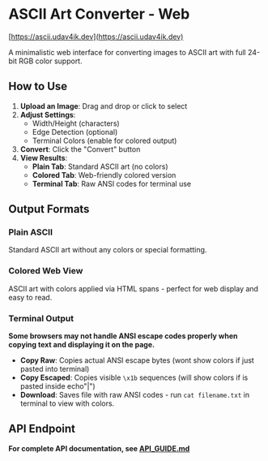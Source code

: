 # ASCII Art Converter - Web
[https://ascii.udav4ik.dev](https://ascii.udav4ik.dev)

A minimalistic web interface for converting images to ASCII art with full 24-bit RGB color support.

## How to Use

1. **Upload an Image**: Drag and drop or click to select
2. **Adjust Settings**: 
   - Width/Height (characters)
   - Edge Detection (optional)
   - Terminal Colors (enable for colored output)
3. **Convert**: Click the "Convert" button
4. **View Results**:
   - **Plain Tab**: Standard ASCII art (no colors)
   - **Colored Tab**: Web-friendly colored version
   - **Terminal Tab**: Raw ANSI codes for terminal use

## Output Formats

### Plain ASCII
Standard ASCII art without any colors or special formatting.

### Colored Web View
ASCII art with colors applied via HTML spans - perfect for web display and easy to read.

### Terminal Output
  **Some browsers may not handle ANSI escape codes properly when copying text and displaying it on the page.**
  - **Copy Raw**: Copies actual ANSI escape bytes (wont show colors if just pasted into terminal)
  - **Copy Escaped**: Copies visible `\x1b` sequences (will show colors if is pasted inside echo"|")
  - **Download**: Saves file with raw ANSI codes - run `cat filename.txt` in terminal to view with colors.


## API Endpoint
  **For complete API documentation, see [API_GUIDE.md](API_GUIDE.md)**